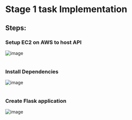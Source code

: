 # Stage 1 task Implementation

## Steps: 
### Setup EC2 on AWS to host API
![image](https://github.com/user-attachments/assets/696dbad2-498f-4c69-a1f9-dd203f0c302c) <br> <br>

### Install Dependencies
![image](https://github.com/user-attachments/assets/cbf52763-ad8f-41b9-9ab4-0535409c0436) <br> <br>

### Create Flask application 
![image](https://github.com/user-attachments/assets/a6bee32f-bec8-40c7-afcb-e6a75ab220e7) <br> <br>

